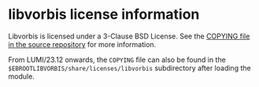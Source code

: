 # libvorbis license information

Libvorbis is licensed under a 3-Clause BSD License.
See the
[COPYING file in the source repository](https://github.com/xiph/vorbis/blob/master/COPYING)
for more information.

From LUMI/23.12 onwards, the `COPYING` file can also be found in the
`$EBROOTLIBVORBIS/share/licenses/libvorbis` subdirectory after loading the module.
